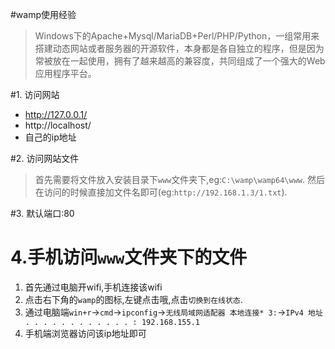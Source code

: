 #wamp使用经验

>Windows下的Apache+Mysql/MariaDB+Perl/PHP/Python，一组常用来搭建动态网站或者服务器的开源软件，本身都是各自独立的程序，但是因为常被放在一起使用，拥有了越来越高的兼容度，共同组成了一个强大的Web应用程序平台。

#1. 访问网站
- http://127.0.0.1/
- http://localhost/
- 自己的ip地址

#2. 访问网站文件
>首先需要将文件放入安装目录下`www`文件夹下,eg:`C:\wamp\wamp64\www`. 然后在访问的时候直接加文件名即可(eg:`http://192.168.1.3/1.txt`).

#3. 默认端口:80

# 4.手机访问`www`文件夹下的文件
 1. 首先通过电脑开wifi,手机连接该wifi
 2. 点击右下角的`wamp`的图标,左键点击哦,点击`切换到在线状态`.
 2. 通过电脑端`win+r`->`cmd`->`ipconfig`->`无线局域网适配器 本地连接* 3:`->`IPv4 地址 . . . . . . . . . . . . : 192.168.155.1`
 3. 手机端浏览器访问该ip地址即可